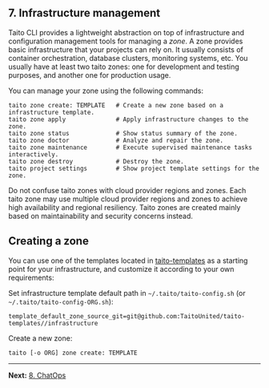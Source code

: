 ## 7. Infrastructure management

Taito CLI provides a lightweight abstraction on top of infrastructure and configuration management tools for managing a _zone_. A zone provides basic infrastructure that your projects can rely on. It usually consists of container orchestration, database clusters, monitoring systems, etc. You usually have at least two taito zones: one for development and testing purposes, and another one for production usage.

You can manage your zone using the following commands:

    taito zone create: TEMPLATE   # Create a new zone based on a infrastructure template.
    taito zone apply              # Apply infrastructure changes to the zone.
    taito zone status             # Show status summary of the zone.
    taito zone doctor             # Analyze and repair the zone.
    taito zone maintenance        # Execute supervised maintenance tasks interactively.
    taito zone destroy            # Destroy the zone.
    taito project settings        # Show project template settings for the zone.

Do not confuse taito zones with cloud provider regions and zones. Each taito zone may use multiple cloud provider regions and zones to achieve high availability and regional resiliency. Taito zones are created mainly based on maintainability and security concerns instead.

## Creating a zone

You can use one of the templates located in [taito-templates](https://github.com/TaitoUnited/taito-templates/README.md) as a starting point for your infrastructure, and customize it according to your own requirements:

Set infrastructure template default path in `~/.taito/taito-config.sh` (or `~/.taito/taito-config-ORG.sh`):

```shell
template_default_zone_source_git=git@github.com:TaitoUnited/taito-templates//infrastructure
```

Create a new zone:

```shell
taito [-o ORG] zone create: TEMPLATE
```

---

**Next:** [8. ChatOps](08-chatops.md)
